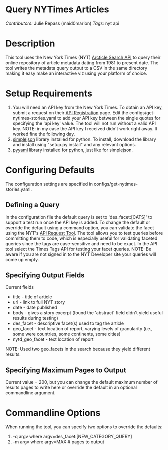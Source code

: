 Query NYTimes Articles
======================
*Contributors:* Julie Repass (maid0marion)
*Tags:* nyt api 

Description
===========
This tool uses the New York Times (NYT) [Arcticle Search API](http://developer.nytimes.com/docs/read/article_search_api)
to query their online repository of article metadata dating from 1981 to present date.  The tool writes the metadata query output to a CSV in the same directory making it easy make an interactive viz using your platform of choice.

Setup Requirements
==================

1. You will need an API key from the New York Times.  To obtain an API key, submit a request on their [API Registration](http://developer.nytimes.com/apps/register) page.
Edit the configs/get-nytimes-stories.yaml to add your API key between the single quotes for specifying the 'api key' value.  The tool will not run without a valid API key.
NOTE: in my case the API key I received didn't work right away.  It worked fine the following day.
2. [simplejson](https://github.com/simplejson/simplejson) library installed for python. To install, download the library and install using "setup.py install" and any relevant options.
3. [pyyaml](https://github.com/yaml/pyyaml) library installed for python, just like for simplejson.

Configuring Defaults
====================
The configuration settings are specified in configs/get-nytimes-stories.yaml.

Defining a Query
----------------
In the configuration file the default query is set to 'des_facet:[CATS]' to support a test run once the API key is added.  To change the default or override the default using a
command option, you can validate the facet using the NYT's [API Request Tool](http://prototype.nytimes.com/gst/apitool/index.html).  The tool allows you to test
queries before committing them to code, which is especially useful for validating faceted queries since the tags are case-sensitive and need to be exact.  In the API tool select the Times Tags API for testing your facet queries. 
NOTE: Be aware if you are not signed in to the NYT Developer site your queries will come up empty.

Specifying Output Fields
------------------------
Current fields
* title - title of article
* url - link to full NYT story
* date - date published
* body - gives a story excerpt (found the 'abstract' field didn't yield useful results during testing)
* des_facet - descriptive facet(s) used to tag the article
* geo_facet - text location of report, varying levels of granularity (i.e., some were countries, some continents, some cities)
* nytd_geo_facet - text location of report

NOTE: Used two geo_facets in the search because they yield different results.

Specifying Maximum Pages to Output
----------------------------------
Current value = 200, but you can change the default maximum number of results pages to write here or override the default in an optional commandline argument.

Commandline Options
===================
When running the tool, you can specify two options to override the defaults:
1. -q argv where argv=des_facet:[NEW_CATEGORY_QUERY]
2. -m argv where argv=MAX # pages to output




